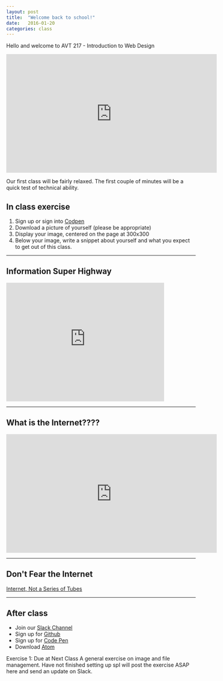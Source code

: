 ```yaml
---
layout: post
title:  "Welcome back to school!"
date:   2016-01-20
categories: class
---
```

Hello and welcome to AVT 217 - Introduction to Web Design
<iframe width="560" height="315" src="https://www.youtube.com/embed/JNezZV4648I" frameborder="0" allowfullscreen></iframe>

Our first class will be fairly relaxed. The first couple of minutes will be a quick test of technical ability.

In class exercise
------
1. Sign up or sign into [Codpen](http://codepen.io/)
2. Download a picture of yourself (please be appropriate)
3. Display your image, centered on the page at 300x300
4. Below your image, write a snippet about yourself and what you expect to get out of this class.

___


Information Super Highway
------

<iframe width="420" height="315" src="https://www.youtube.com/embed/hGB-4CxM8KE" frameborder="0" allowfullscreen></iframe>

___

What is the Internet????
------

<iframe width="560" height="315" src="https://www.youtube.com/embed/UlJku_CSyNg" frameborder="0" allowfullscreen></iframe>

___

Don't Fear the Internet
------
[Internet, Not a Series of Tubes](http://www.dontfeartheinternet.com/01-not-tubes/)

___

After class
------


* Join our [Slack Channel][slack]
* Sign up for [Github][github]
* Sign up for [Code Pen][codepen]
* Download [Atom][atom]


Exercise 1: Due at Next Class
A general exercise on image and file management. Have not finished setting up spI will post the exercise ASAP here and send an update on Slack.



[slack]: https://intro-to-web-slack.herokuapp.com/
[github]:   https://github.com/join
[codepen]: https://codepen.io/signup/free
[atom]: https://atom.io/
